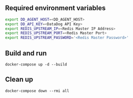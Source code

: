 
## Required environment variables
```sh
export DD_AGENT_HOST=<DD_AGENT_HOST>
export DD_API_KEY=<DataDog API Key>
export REDIS_UPSTREAM_IP=<Redis Master IP Address>
export REDIS_UPSTREAM_PORT=<Redis Master Port>
export REDIS_UPSTREAM_PASSWORD='<Redis Master Password>'
```

## Build and run
```
docker-compose up -d --build
```

## Clean up
```
docker-compose down --rmi all
```


